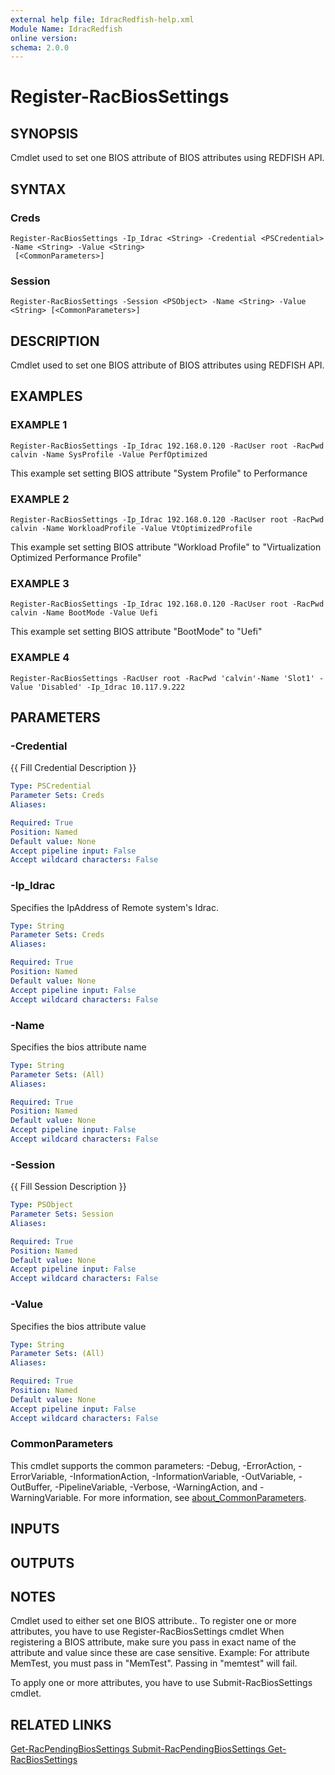 ```yaml
---
external help file: IdracRedfish-help.xml
Module Name: IdracRedfish
online version:
schema: 2.0.0
---
```


# Register-RacBiosSettings

## SYNOPSIS
Cmdlet used to set one BIOS attribute of BIOS attributes using REDFISH API.

## SYNTAX

### Creds
```
Register-RacBiosSettings -Ip_Idrac <String> -Credential <PSCredential> -Name <String> -Value <String>
 [<CommonParameters>]
```

### Session
```
Register-RacBiosSettings -Session <PSObject> -Name <String> -Value <String> [<CommonParameters>]
```

## DESCRIPTION
Cmdlet used to set one BIOS attribute of BIOS attributes using REDFISH API.

## EXAMPLES

### EXAMPLE 1
```
Register-RacBiosSettings -Ip_Idrac 192.168.0.120 -RacUser root -RacPwd calvin -Name SysProfile -Value PerfOptimized
```

This example set setting BIOS attribute "System Profile" to Performance

### EXAMPLE 2
```
Register-RacBiosSettings -Ip_Idrac 192.168.0.120 -RacUser root -RacPwd calvin -Name WorkloadProfile -Value VtOptimizedProfile
```

This example set setting BIOS attribute "Workload Profile" to "Virtualization Optimized Performance Profile"

### EXAMPLE 3
```
Register-RacBiosSettings -Ip_Idrac 192.168.0.120 -RacUser root -RacPwd calvin -Name BootMode -Value Uefi
```

This example set setting BIOS attribute "BootMode" to "Uefi"

### EXAMPLE 4
```
Register-RacBiosSettings -RacUser root -RacPwd 'calvin'-Name 'Slot1' -Value 'Disabled' -Ip_Idrac 10.117.9.222
```

## PARAMETERS

### -Credential
{{ Fill Credential Description }}

```yaml
Type: PSCredential
Parameter Sets: Creds
Aliases:

Required: True
Position: Named
Default value: None
Accept pipeline input: False
Accept wildcard characters: False
```

### -Ip_Idrac
Specifies the IpAddress of Remote system's Idrac.

```yaml
Type: String
Parameter Sets: Creds
Aliases:

Required: True
Position: Named
Default value: None
Accept pipeline input: False
Accept wildcard characters: False
```

### -Name
Specifies the bios attribute name

```yaml
Type: String
Parameter Sets: (All)
Aliases:

Required: True
Position: Named
Default value: None
Accept pipeline input: False
Accept wildcard characters: False
```

### -Session
{{ Fill Session Description }}

```yaml
Type: PSObject
Parameter Sets: Session
Aliases:

Required: True
Position: Named
Default value: None
Accept pipeline input: False
Accept wildcard characters: False
```

### -Value
Specifies the bios attribute value

```yaml
Type: String
Parameter Sets: (All)
Aliases:

Required: True
Position: Named
Default value: None
Accept pipeline input: False
Accept wildcard characters: False
```

### CommonParameters
This cmdlet supports the common parameters: -Debug, -ErrorAction, -ErrorVariable, -InformationAction, -InformationVariable, -OutVariable, -OutBuffer, -PipelineVariable, -Verbose, -WarningAction, and -WarningVariable. For more information, see [about_CommonParameters](http://go.microsoft.com/fwlink/?LinkID=113216).

## INPUTS

## OUTPUTS

## NOTES
Cmdlet used to either set one BIOS attribute..
To register one or more attributes, you have to use Register-RacBiosSettings cmdlet
When registering a BIOS attribute, make sure you pass in exact name of the attribute 
and value since these are case sensitive.
Example: For attribute MemTest, you must pass in "MemTest".
Passing in "memtest" will fail.

To apply one or more attributes, you have to use Submit-RacBiosSettings cmdlet.

## RELATED LINKS

[Get-RacPendingBiosSettings
Submit-RacPendingBiosSettings
Get-RacBiosSettings]()

